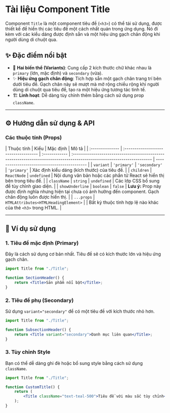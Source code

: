 # Tài liệu Component Title

Component `Title` là một component tiêu đề (`<h3>`) có thể tái sử dụng, được thiết kế để hiển thị các tiêu đề một cách nhất quán trong ứng dụng. Nó đi kèm với các kiểu dáng được định sẵn và một hiệu ứng gạch chân động khi người dùng di chuột qua.

## ✨ Đặc điểm nổi bật

- 🎨 **Hai biến thể (Variants)**: Cung cấp 2 kích thước chữ khác nhau là `primary` (lớn, mặc định) và `secondary` (vừa).
- ✨ **Hiệu ứng gạch chân động**: Tích hợp sẵn một gạch chân trang trí bên dưới tiêu đề. Gạch chân này sẽ mượt mà mở rộng chiều rộng khi người dùng di chuột qua tiêu đề, tạo ra một hiệu ứng tương tác tinh tế.
- 🏗️ **Linh hoạt**: Dễ dàng tùy chỉnh thêm bằng cách sử dụng prop `className`.

---

## ⚙️ Hướng dẫn sử dụng & API

### Các thuộc tính (Props)

| Thuộc tính      | Kiểu                                 | Mặc định      | Mô tả                                                                                                                  |
| :-------------- | :----------------------------------- | :------------ | :--------------------------------------------------------------------------------------------------------------------- | -------------------------------------------- |
| `variant`       | `'primary'`                          | `'secondary'` | `'primary'`                                                                                                            | Xác định kiểu dáng (kích thước) của tiêu đề. |
| `children`      | `ReactNode`                          | `undefined`   | Nội dung văn bản hoặc các phần tử React sẽ hiển thị bên trong tiêu đề.                                                 |
| `className`     | `string`                             | `undefined`   | Các lớp CSS bổ sung để tùy chỉnh giao diện.                                                                            |
| `showUnderline` | `boolean`                            | `false`       | **Lưu ý:** Prop này được định nghĩa nhưng hiện tại chưa có ảnh hưởng đến component. Gạch chân động luôn được hiển thị. |
| `...props`      | `HTMLAttributes<HTMLHeadingElement>` |               | Bất kỳ thuộc tính hợp lệ nào khác của thẻ `<h3>` trong HTML.                                                           |

---

## 🚀 Ví dụ sử dụng

### 1\. Tiêu đề mặc định (Primary)

Đây là cách sử dụng cơ bản nhất. Tiêu đề sẽ có kích thước lớn và hiệu ứng gạch chân.

```jsx
import Title from "./Title";

function SectionHeader() {
    return <Title>Sản phẩm nổi bật</Title>;
}
```

### 2\. Tiêu đề phụ (Secondary)

Sử dụng `variant="secondary"` để có một tiêu đề với kích thước nhỏ hơn.

```jsx
import Title from "./Title";

function SubsectionHeader() {
    return <Title variant="secondary">Danh mục liên quan</Title>;
}
```

### 3\. Tùy chỉnh Style

Bạn có thể dễ dàng ghi đè hoặc bổ sung style bằng cách sử dụng `className`.

```jsx
import Title from "./Title";

function CustomTitle() {
    return (
        <Title className="text-teal-500">Tiêu đề với màu sắc tùy chỉnh</Title>
    );
}
```
